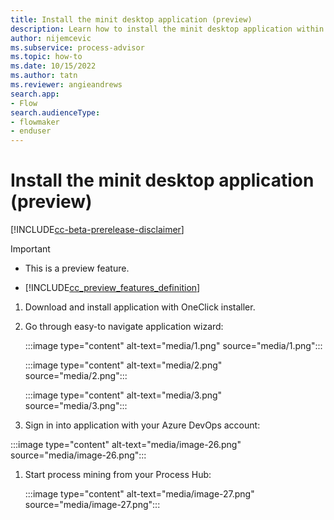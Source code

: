 ```yaml
---
title: Install the minit desktop application (preview)
description: Learn how to install the minit desktop application within process advisor.
author: nijemcevic
ms.subservice: process-advisor
ms.topic: how-to
ms.date: 10/15/2022
ms.author: tatn
ms.reviewer: angieandrews
search.app:
- Flow
search.audienceType:
- flowmaker
- enduser
---
```


<!--Replace with Neeraj's private preview instructions.-->

# Install the minit desktop application (preview)

[!INCLUDE[cc-beta-prerelease-disclaimer](../includes/cc-beta-prerelease-disclaimer.md)]

> [!IMPORTANT]
> - This is a preview feature.
>
> - [!INCLUDE[cc_preview_features_definition](../includes/cc-preview-features-definition.md)]

1. Download and install application with OneClick installer.

1. Go through easy-to navigate application wizard:

   :::image type="content" alt-text="media/1.png" source="media/1.png":::

   :::image type="content" alt-text="media/2.png" source="media/2.png":::

   :::image type="content" alt-text="media/3.png" source="media/3.png":::

1. Sign in into application with your Azure DevOps account:

:::image type="content" alt-text="media/image-26.png" source="media/image-26.png":::

1. Start process mining from your Process Hub:

   :::image type="content" alt-text="media/image-27.png" source="media/image-27.png":::



